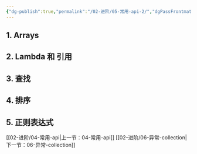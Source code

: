 ```yaml
---
{"dg-publish":true,"permalink":"/02-进阶/05-常用-api-2/","dgPassFrontmatter":true}
---
```



## 1. Arrays
## 2. Lambda 和 引用
## 3. 查找
## 4. 排序
## 5. 正则表达式

[[02-进阶/04-常用-api\|上一节：04-常用-api]]
[[02-进阶/06-异常-collection\|下一节：06-异常-collection]]
